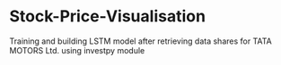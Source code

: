 # Stock-Price-Visualisation
Training and building LSTM model after retrieving data shares for TATA MOTORS Ltd. using investpy module

